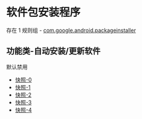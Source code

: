 # 软件包安装程序

存在 1 规则组 - [com.google.android.packageinstaller](/src/apps/com.google.android.packageinstaller.ts)

## 功能类-自动安装/更新软件

默认禁用

- [快照-0](https://i.gkd.li/import/14046939)
- [快照-1](https://i.gkd.li/import/14047571)
- [快照-2](https://i.gkd.li/import/14047854)
- [快照-3](https://i.gkd.li/import/14047514)
- [快照-4](https://i.gkd.li/import/14047969)
